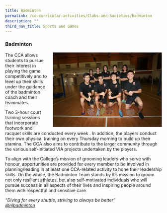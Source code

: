 ```yaml
---
title: Badminton
permalink: /co-curricular-activities/Clubs-and-Societies/badminton
description: ""
third_nav_title: Sports and Games
---
```


### Badminton

<img src="/images/badminton1.png" style="width:350px;height:240px;margin-left:15px;" align = "right"> The CCA allows students to pursue their interest in playing the game competitively and to level up their skills under the guidance of the badminton coach and their teammates.

Two 3-hour court training sessions that incorporate footwork and racquet skills are conducted every week . In addition, the players conduct their own physical training on every Thursday morning to build up their stamina. The CCA also aims to contribute to the larger community through the various self-initiated VIA projects undertaken by the players.

To align with the College’s mission of grooming leaders who serve with honour, apportunities are provided for every member to be involved in planning/leading in at least one CCA-related activity to hone their leadership skills. On the whole, the Badminton Team stands by it’s mission to groom not only resilient athletes, but also self-motivated individuals who will pursue success in all aspects of their lives and inspiring people around them with respectful and sensitive care.

_“Diving for every shuttle, striving to always be better”  
[@njbadminton](https://www.instagram.com/njcbadminton/)_